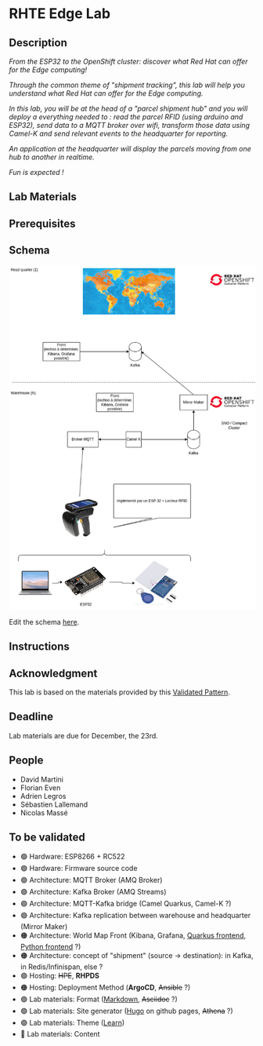 # RHTE Edge Lab

## Description

*From the ESP32 to the OpenShift cluster: discover what Red Hat can offer for the Edge computing!*

*Through the common theme of "shipment tracking", this lab will help you understand what Red Hat can offer for the Edge computing.*

*In this lab, you will be at the head of a "parcel shipment hub" and you will deploy a everything needed to : read the parcel RFID (using arduino and ESP32), send data to a MQTT broker over wifi, transform those data using Camel-K and send relevant events to the headquarter for reporting.*

*An application at the headquarter will display the parcels moving from one hub to another in realtime.*

*Fun is expected !*

## Lab Materials

## Prerequisites

## Schema

![Schema](Schema.png)

Edit the schema [here](https://app.diagrams.net/#HRHTE-2023-Edge-Lab%2Fpreparation%2Fmain%2FSchema.drawio).

## Instructions


## Acknowledgment

This lab is based on the materials provided by this [Validated Pattern](https://redhat-gitops-patterns.io/industrial-edge/).

## Deadline

Lab materials are due for December, the 23rd.

## People

* David Martini
* Florian Even
* Adrien Legros
* Sébastien Lallemand
* Nicolas Massé

## To be validated

* 🟢 Hardware: ESP8266 + RC522
* 🟢 Hardware: Firmware source code
* 🟢 Architecture: MQTT Broker (AMQ Broker)
* 🟢 Architecture: Kafka Broker (AMQ Streams)
* 🟢 Architecture: MQTT-Kafka bridge (Camel Quarkus, Camel-K ?)
* 🟢 Architecture: Kafka replication between warehouse and headquarter (Mirror Maker)
* 🟠 Architecture: World Map Front (Kibana, Grafana, [Quarkus frontend](https://github.com/RHTE-2023-Edge-Lab/worldmap-front), [Python frontend](https://github.com/RHTE-2023-Edge-Lab/worldmap-plotly) ?)
* 🟠 Architecture: concept of "shipment" (source -> destination): in Kafka, in Redis/Infinispan, else ?
* 🟢 Hosting: ~~HPE~~, **RHPDS**
* 🟠 Hosting: Deployment Method (**ArgoCD**, ~~Ansible~~ ?)
* 🟢 Lab materials: Format ([Markdown](https://github.com/nmasse-itix/api-lifecycle-workshop/tree/master/lab-instructions), ~~Asciidoc~~ ?)
* 🟢 Lab materials: Site generator ([Hugo](https://api-lifecycle-workshop.netlify.app/) on github pages, ~~Athena~~ ?)
* 🟢 Lab materials: Theme ([Learn](https://learn.netlify.app/en/))
* 🔴 Lab materials: Content
